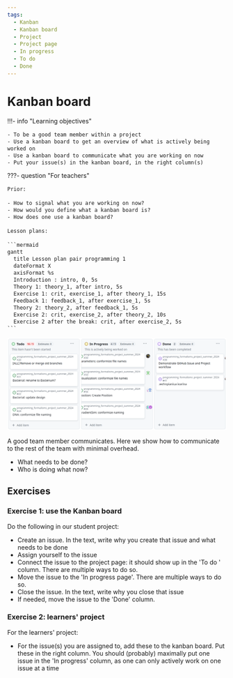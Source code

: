 ```yaml
---
tags:
  - Kanban
  - Kanban board
  - Project
  - Project page
  - In progress
  - To do
  - Done
---
```


# Kanban board

!!!- info "Learning objectives"

    - To be a good team member within a project
    - Use a kanban board to get an overview of what is actively being worked on
    - Use a kanban board to communicate what you are working on now
    - Put your issue(s) in the kanban board, in the right column(s)

???- question "For teachers"

    Prior:

    - How to signal what you are working on now?
    - How would you define what a kanban board is?
    - How does one use a kanban board?

    Lesson plans:

    ```mermaid
    gantt
      title Lesson plan pair programming 1
      dateFormat X
      axisFormat %s
      Introduction : intro, 0, 5s
      Theory 1: theory_1, after intro, 5s
      Exercise 1: crit, exercise_1, after theory_1, 15s
      Feedback 1: feedback_1, after exercise_1, 5s
      Theory 2: theory_2, after feedback_1, 5s
      Exercise 2: crit, exercise_2, after theory_2, 10s
      Exercise 2 after the break: crit, after exercise_2, 5s
    ```

![A well-used kanban board](kanban_board.png)

A good team member communicates.
Here we show how to communicate to the rest of the team with minimal overhead.

- What needs to be done?
- Who is doing what now?

## Exercises

### Exercise 1: use the Kanban board

Do the following in our student project:

- Create an issue. In the text, write why you create that issue and what needs
  to be done
- Assign yourself to the issue
- Connect the issue to the project page: it should show up in the
  'To do ' column. There are multiple ways to do so.
- Move the issue to the 'In progress page'. There are multiple ways to do so.
- Close the issue. In the text, write why you close that issue
- If needed, move the issue to the 'Done' column.

### Exercise 2: learners' project

For the learners' project:

- For the issue(s) you are assigned to, add these to the kanban board.
  Put these in the right column. You should (probably)
  maximally put one issue in the 'In progress' column, as one can only
  actively work on one issue at a time

